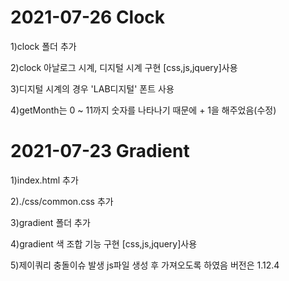# 2021-07-26 Clock
1)clock 폴더 추가

2)clock 아날로그 시계, 디지털 시계 구현 [css,js,jquery]사용

3)디지털 시계의 경우 'LAB디지털' 폰트 사용

4)getMonth는 0 ~ 11까지 숫자를 나타나기 때문에 + 1을 해주었음(수정)

# 2021-07-23 Gradient

1)index.html 추가 

2)./css/common.css 추가

3)gradient 폴더 추가

4)gradient 색 조합 기능 구현 [css,js,jquery]사용

5)제이쿼리 충돌이슈 발생 js파일 생성 후 가져오도록 하였음 버전은 1.12.4
